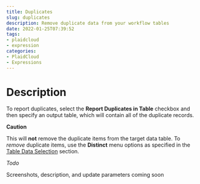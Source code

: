 ```yaml
---
title: Duplicates
slug: duplicates
description: Remove duplicate data from your workflow tables
date: 2022-01-25T07:39:52
tags:
- plaidcloud
- expression
categories:
- PlaidCloud
- Expressions
---
```



# Description


To report duplicates, select the **Report Duplicates in Table** checkbox and then specify an output table, which will contain all of the duplicate records.



**Caution**


This will **not** remove the duplicate items from the target data table. To *remove* duplicate items, use the **Distinct** menu options as specified in the [Table Data Selection](../transforms/common\_features#table-data-selection) section.



*Todo*


Screenshots, description, and update parameters coming soon


